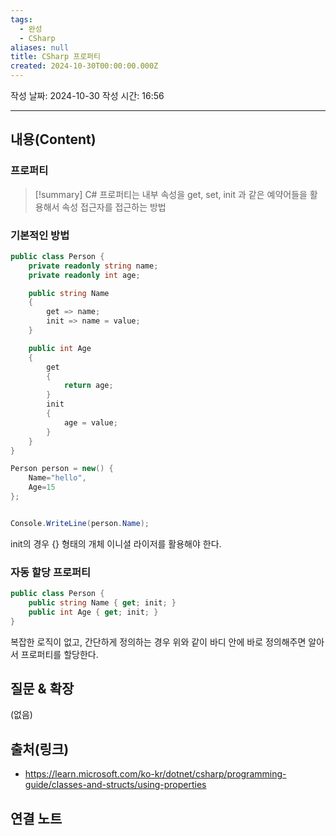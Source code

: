 ```yaml
---
tags:
  - 완성
  - CSharp
aliases: null
title: CSharp 프로퍼티
created: 2024-10-30T00:00:00.000Z
---
```

작성 날짜: 2024-10-30
작성 시간: 16:56


----
## 내용(Content)

### 프로퍼티

> [!summary]
> C# 프로퍼티는 내부 속성을 get, set, init 과 같은 예약어들을 활용해서 속성 접근자를 접근하는 방법


### 기본적인 방법

```csharp
public class Person {
    private readonly string name;
    private readonly int age;

    public string Name
    {
        get => name;
        init => name = value;
    }

    public int Age
    {
        get
        {
            return age;
        }
        init
        {
            age = value;
        }
    }
}
```

```csharp
Person person = new() {
    Name="hello",
    Age=15
};


Console.WriteLine(person.Name);
```

init의 경우 {} 형태의 개체 이니셜 라이저를 활용해야 한다.

### 자동 할당 프로퍼티

```csharp
public class Person {
    public string Name { get; init; }
    public int Age { get; init; }
}
```

복잡한 로직이 없고, 간단하게 정의하는 경우 위와 같이 바디 안에 바로 정의해주면 알아서 프로퍼티를 할당한다.
## 질문 & 확장

(없음)

## 출처(링크)

- https://learn.microsoft.com/ko-kr/dotnet/csharp/programming-guide/classes-and-structs/using-properties

## 연결 노트










